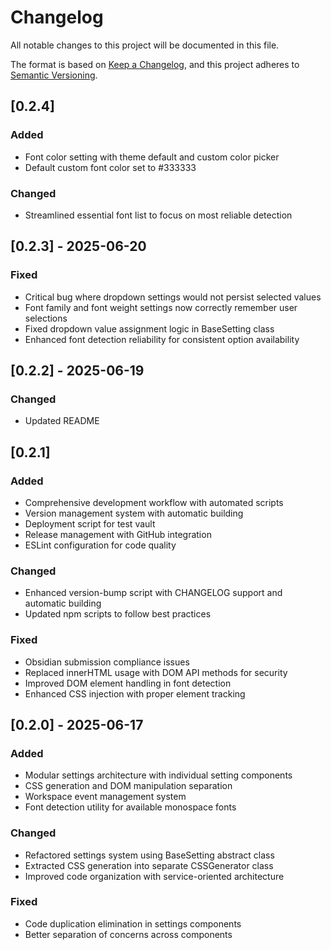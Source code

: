 # Changelog

All notable changes to this project will be documented in this file.

The format is based on [Keep a Changelog](https://keepachangelog.com/en/1.0.0/),
and this project adheres to [Semantic Versioning](https://semver.org/spec/v2.0.0.html).


## [0.2.4]

### Added
- Font color setting with theme default and custom color picker
- Default custom font color set to #333333

### Changed
- Streamlined essential font list to focus on most reliable detection

## [0.2.3] - 2025-06-20

### Fixed
- Critical bug where dropdown settings would not persist selected values
- Font family and font weight settings now correctly remember user selections
- Fixed dropdown value assignment logic in BaseSetting class
- Enhanced font detection reliability for consistent option availability

## [0.2.2] - 2025-06-19

### Changed
- Updated README

## [0.2.1]

### Added
- Comprehensive development workflow with automated scripts
- Version management system with automatic building
- Deployment script for test vault
- Release management with GitHub integration
- ESLint configuration for code quality

### Changed
- Enhanced version-bump script with CHANGELOG support and automatic building
- Updated npm scripts to follow best practices

### Fixed
- Obsidian submission compliance issues
- Replaced innerHTML usage with DOM API methods for security
- Improved DOM element handling in font detection
- Enhanced CSS injection with proper element tracking

## [0.2.0] - 2025-06-17

### Added
- Modular settings architecture with individual setting components
- CSS generation and DOM manipulation separation
- Workspace event management system
- Font detection utility for available monospace fonts

### Changed
- Refactored settings system using BaseSetting abstract class
- Extracted CSS generation into separate CSSGenerator class
- Improved code organization with service-oriented architecture

### Fixed
- Code duplication elimination in settings components
- Better separation of concerns across components